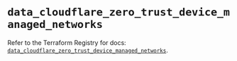 # `data_cloudflare_zero_trust_device_managed_networks`

Refer to the Terraform Registry for docs: [`data_cloudflare_zero_trust_device_managed_networks`](https://registry.terraform.io/providers/cloudflare/cloudflare/5.11.0/docs/data-sources/zero_trust_device_managed_networks).
